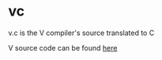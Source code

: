 # vc
v.c is the V compiler's source translated to C

V source code can be found [here](https://github.com/Xiphin/v)
